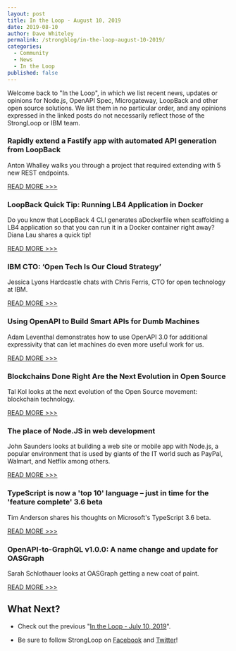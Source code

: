 ```yaml
---
layout: post
title: In the Loop - August 10, 2019
date: 2019-08-10
author: Dave Whiteley
permalink: /strongblog/in-the-loop-august-10-2019/
categories:
  - Community
  - News
  - In the Loop
published: false
---
```


Welcome back to "In the Loop", in which we list recent news, updates or opinions for Node.js, OpenAPI Spec, Microgateway, LoopBack and other open source solutions. We list them in no particular order, and any opinions expressed in the linked posts do not necessarily reflect those of the StrongLoop or IBM team.
<!--more-->

### Rapidly extend a Fastify app with automated API generation from LoopBack

Anton Whalley walks you through a project that required extending with 5 new REST endpoints.

[READ MORE >>>](https://venshare.com/rapidly-extend-a-fastify-app-with-crud-apis-from-loopback/)

### LoopBack Quick Tip: Running LB4 Application in Docker

Do you know that LoopBack 4 CLI generates aDockerfile when scaffolding a LB4 application so that you can run it in a Docker container right away? Diana Lau shares a quick tip!

[READ MORE >>>](https://medium.com/@MobileDiana/loopback-quick-tip-running-lb4-application-in-docker-c029e3a71000)

### IBM CTO: ‘Open Tech Is Our Cloud Strategy’

Jessica Lyons Hardcastle chats with Chris Ferris, CTO for open technology at IBM.

[READ MORE >>>](https://www.sdxcentral.com/articles/news/ibm-cto-open-tech-is-our-cloud-strategy/2019/07/?)

### Using OpenAPI to Build Smart APIs for Dumb Machines

Adam Leventhal demonstrates how to use OpenAPI 3.0 for additional expressivity that can let machines do even more useful work for us.

[READ MORE >>>](https://www.infoq.com/articles/openapi/)

### Blockchains Done Right Are the Next Evolution in Open Source

Tal Kol looks at the next evolution of the Open Source movement: blockchain technology.

[READ MORE >>>](https://devops.com/blockchains-done-right-are-the-next-evolution-in-open-source/)

### The place of Node.JS in web development 

John Saunders looks at building a web site or mobile app with Node.js, a popular environment that is used by giants of the IT world such as PayPal, Walmart, and Netflix among others.

[READ MORE >>>](https://londonlovesbusiness.com/the-place-of-node-js-in-web-development/)

### TypeScript is now a 'top 10' language – just in time for the 'feature complete' 3.6 beta

Tim Anderson shares his thoughts on Microsoft's TypeScript 3.6 beta.

[READ MORE >>>](https://www.theregister.co.uk/2019/07/22/typescript_36_hits_beta_as_language_ascends_popularity_rankings/)

### OpenAPI-to-GraphQL v1.0.0: A name change and update for OASGraph

Sarah Schlothauer looks at OASGraph getting a new coat of paint. 

[READ MORE >>>](https://jaxenter.com/openapi-to-graphql-v1-0-159822.html)

## What Next?

* Check out the previous "[In the Loop - July 10, 2019](https://strongloop.com/strongblog/in-the-loop-july-10-2019/)".

* Be sure to follow StrongLoop on [Facebook](https://www.facebook.com/strongloop/) and [Twitter](https://twitter.com/StrongLoop)!

